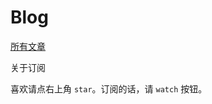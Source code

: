 # Blog

[所有文章](https://github.com/bzw875/Technology/issues)

关于订阅

喜欢请点右上角 `star`。订阅的话，请 `watch` 按钮。
